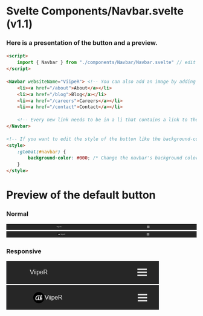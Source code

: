 # Svelte Components/Navbar.svelte (v1.1)
### Here is a presentation of the button and a preview.

```html
<script>
    import { Navbar } from "./components/Navbar/Navbar.svelte" // edit with the path to the Navbar.svelte file
</script>

<Navbar websiteName="ViipeR"> <!-- You can also add an image by adding the websiteLogo argument -->
    <li><a href="/about">About</a></li>
	<li><a href="/blog">Blog</a></li>
	<li><a href="/careers">Careers</a></li>
	<li><a href="/contact">Contact</a></li>

    <!-- Every new link needs to be in a li that contains a link to the page -->
</Navbar>

<!-- If you want to edit the style of the button like the background-color, you have to do it as global like it -->
<style>
    :global(#navbar) {
        background-color: #000; /* Change the navbar's background color to black */
    }
</style>
```

# Preview of the default button
### Normal
![Normal navbar without image]("../../../../../gitimgs/navbar.png) <br>
![Normal navbar with image]("../../../../../gitimgs/navbar-image.png) <br>

### Responsive
![Normal navbar without image]("../../../../../gitimgs/navbar-responsive.png) <br>
![Normal navbar without image]("../../../../../gitimgs/navbar-responsive-image.png) <br>